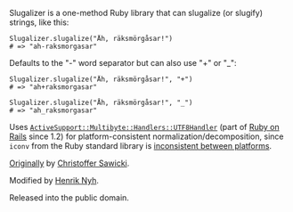 Slugalizer is a one-method Ruby library that can slugalize (or slugify) strings, like this:

    Slugalizer.slugalize("Åh, räksmörgåsar!")
    # => "ah-raksmorgasar"
    
Defaults to the "-" word separator but can also use "+" or "_":

    Slugalizer.slugalize("Åh, räksmörgåsar!", "+")
    # => "ah+raksmorgasar"
    
    Slugalizer.slugalize("Åh, räksmörgåsar!", "_")
    # => "ah_raksmorgasar"
    
Uses [`ActiveSupport::Multibyte::Handlers::UTF8Handler`](http://api.rubyonrails.org/classes/ActiveSupport/Multibyte/Handlers/UTF8Handler.html) (part of [Ruby on Rails](http://rubyonrails.org) since 1.2) for platform-consistent normalization/decomposition, since `iconv` from the Ruby standard library is [inconsistent between platforms](http://blade.nagaokaut.ac.jp/cgi-bin/scat.rb/ruby/ruby-talk/243426).

[Originally](http://termos.vemod.net/slugalizer) by [Christoffer Sawicki](http://termos.vemod.net/).

Modified by [Henrik Nyh](http://henrik.nyh.se/).

Released into the public domain.
